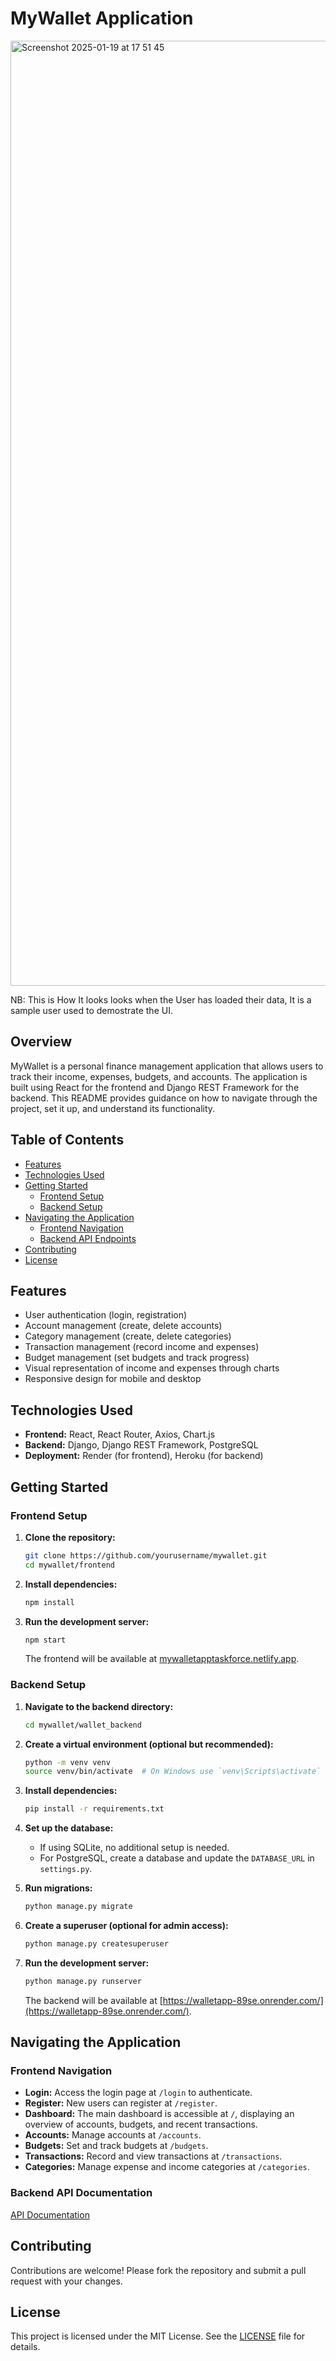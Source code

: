 # MyWallet Application

<img width="1512" alt="Screenshot 2025-01-19 at 17 51 45" src="https://github.com/user-attachments/assets/1d4f52b1-5196-4b14-9ff0-aa06982ae28e" />

NB: This is How It looks looks when the User has loaded their data, It is a sample user used to demostrate the UI.

## Overview

MyWallet is a personal finance management application that allows users to track their income, expenses, budgets, and accounts. The application is built using React for the frontend and Django REST Framework for the backend. This README provides guidance on how to navigate through the project, set it up, and understand its functionality.

## Table of Contents

- [Features](#features)
- [Technologies Used](#technologies-used)
- [Getting Started](#getting-started)
  - [Frontend Setup](#frontend-setup)
  - [Backend Setup](#backend-setup)
- [Navigating the Application](#navigating-the-application)
  - [Frontend Navigation](#frontend-navigation)
  - [Backend API Endpoints](#backend-api-endpoints)
- [Contributing](#contributing)
- [License](#license)

## Features

- User authentication (login, registration)
- Account management (create, delete accounts)
- Category management (create, delete categories)
- Transaction management (record income and expenses)
- Budget management (set budgets and track progress)
- Visual representation of income and expenses through charts
- Responsive design for mobile and desktop

## Technologies Used

- **Frontend:** React, React Router, Axios, Chart.js
- **Backend:** Django, Django REST Framework, PostgreSQL
- **Deployment:** Render (for frontend), Heroku (for backend)

## Getting Started

### Frontend Setup

1. **Clone the repository:**

   ```bash
   git clone https://github.com/yourusername/mywallet.git
   cd mywallet/frontend
   ```

2. **Install dependencies:**

   ```bash
   npm install
   ```

3. **Run the development server:**

   ```bash
   npm start
   ```

   The frontend will be available at [mywalletapptaskforce.netlify.app](https://mywalletapptaskforce.netlify.app).

### Backend Setup

1. **Navigate to the backend directory:**

   ```bash
   cd mywallet/wallet_backend
   ```

2. **Create a virtual environment (optional but recommended):**

   ```bash
   python -m venv venv
   source venv/bin/activate  # On Windows use `venv\Scripts\activate`
   ```

3. **Install dependencies:**

   ```bash
   pip install -r requirements.txt
   ```

4. **Set up the database:**

   - If using SQLite, no additional setup is needed.
   - For PostgreSQL, create a database and update the `DATABASE_URL` in `settings.py`.

5. **Run migrations:**

   ```bash
   python manage.py migrate
   ```

6. **Create a superuser (optional for admin access):**

   ```bash
   python manage.py createsuperuser
   ```

7. **Run the development server:**

   ```bash
   python manage.py runserver
   ```

   The backend will be available at [https://walletapp-89se.onrender.com/](https://walletapp-89se.onrender.com/).

## Navigating the Application

### Frontend Navigation

- **Login:** Access the login page at `/login` to authenticate.
- **Register:** New users can register at `/register`.
- **Dashboard:** The main dashboard is accessible at `/`, displaying an overview of accounts, budgets, and recent transactions.
- **Accounts:** Manage accounts at `/accounts`.
- **Budgets:** Set and track budgets at `/budgets`.
- **Transactions:** Record and view transactions at `/transactions`.
- **Categories:** Manage expense and income categories at `/categories`.

### Backend API Documentation

[API Documentation](https://walletapp-89se.onrender.com/swagger/)

## Contributing

Contributions are welcome! Please fork the repository and submit a pull request with your changes.

## License

This project is licensed under the MIT License. See the [LICENSE](LICENSE) file for details.
